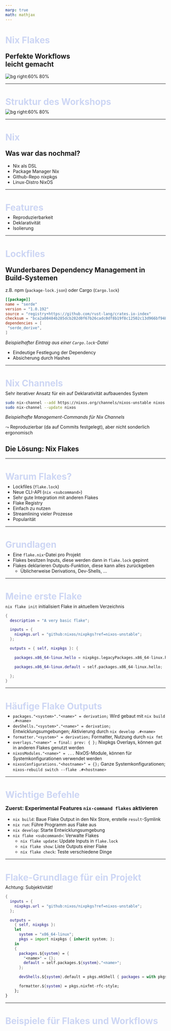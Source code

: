 ```yaml
---
marp: true
math: mathjax
---
```

<style>
section {
  background: #1e1e2e;
  color: #cdd6f4;
}
h1 {
  color: #cdd6f4;
  font-size: 200%;
  margin-bottom: -.3em;
}
</style>

# Nix Flakes
## Perfekte Workflows <br> leicht gemacht

![bg right:60% 80%](https://upload.wikimedia.org/wikipedia/commons/thumb/2/28/Nix_snowflake.svg/886px-Nix_snowflake.svg.png)

---
# Struktur des Workshops

![bg right:60% 80%](https://upload.wikimedia.org/wikipedia/commons/thumb/2/28/Nix_snowflake.svg/886px-Nix_snowflake.svg.png)

---
# Nix
## Was war das nochmal?
- Nix als DSL
- Package Manager Nix
- Github-Repo nixpkgs
- Linux-Distro NixOS

---
# Features
- Reproduzierbarkeit
- Deklarativität
- Isolierung

---
# Lockfiles
## Wunderbares Dependency Management in Build-Systemen
z.B. npm (`package-lock.json`) oder Cargo (`Cargo.lock`)
```toml
[[package]]
name = "serde"
version = "1.0.192"
source = "registry+https://github.com/rust-lang/crates.io-index"
checksum = "bca2a08484b285dcb282d0f67b26cadc0df8b19f8c12502c13d966bf9482f001"
dependencies = [
 "serde_derive",
]
```
*Beispielhafter Eintrag aus einer `Cargo.lock`-Datei*
- Eindeutige Festlegung der Dependency
- Absicherung durch Hashes

---
# Nix Channels
Sehr iterativer Ansatz für ein auf Deklarativität aufbauendes System
```sh
sudo nix-channel --add https://nixos.org/channels/nixos-unstable nixos
sudo nix-channel --update nixos
```
*Beispielhafte Management-Commands für Nix Channels*

$\leadsto$ Reproduzierbar (da auf Commits festgelegt), aber nicht sonderlich ergonomisch

## Die Lösung: Nix Flakes

---
# Warum Flakes?
- Lockfiles (`flake.lock`)
- Neue CLI-API (`nix <subcommand>`)
- Sehr gute Integration mit anderen Flakes
- Flake Registry
- Einfach zu nutzen
- Streamlining vieler Prozesse
- Popularität

---
# Grundlagen
- Eine `flake.nix`-Datei pro Projekt
- Flakes besitzen Inputs, diese werden dann in `flake.lock` gepinnt
- Flakes deklarieren Outputs-Funktion, diese kann alles zurückgeben
  - Üblicherweise Derivations, Dev-Shells, ...

---
# Meine erste Flake
`nix flake init` initialisiert Flake in aktuellem Verzeichnis
```nix
{
  description = "A very basic flake";

  inputs = {
    nixpkgs.url = "github:nixos/nixpkgs?ref=nixos-unstable";
  };

  outputs = { self, nixpkgs }: {

    packages.x86_64-linux.hello = nixpkgs.legacyPackages.x86_64-linux.hello;

    packages.x86_64-linux.default = self.packages.x86_64-linux.hello;

  };
}
```

---
# Häufige Flake Outputs
- `packages."<system>"."<name>" = derivation;`
  Wird gebaut mit `nix build .#<name>`
- `devShells."<system>"."<name>" = derivation;`
  Entwicklungsumgebungen; Aktivierung durch `nix develop .#<name>`
- `formatter."<system>" = derivation;`
  Formatter, Nutzung durch `nix fmt`
- `overlays."<name>" = final: prev: { };`
  Nixpkgs Overlays, können gut in anderen Flakes genutzt werden
- `nixosModules."<name>" = ...`
  NixOS-Module, können für Systemkonfigurationen verwendet werden
- `nixosConfigurations."<hostname>" = {};`
  Ganze Systemkonfigurationen; `nixos-rebuild switch --flake .#<hostname>`

---
# Wichtige Befehle
### Zuerst: Experimental Features `nix-command flakes` aktivieren
- `nix build`: Baue Flake Output in den Nix Store, erstelle `result`-Symlink
- `nix run`: Führe Programm aus Flake aus
- `nix develop`: Starte Entwicklungsumgebung
- `nix flake <subcommand>`: Verwalte Flakes
  - `nix flake update`: Update Inputs in `flake.lock`
  - `nix flake show`: Liste Outputs einer Flake
  - `nix flake check`: Teste verschiedene Dinge

---
# Flake-Grundlage für ein Projekt
Achtung: Subjektivität!
```nix
{
  inputs = {
    nixpkgs.url = "github:nixos/nixpkgs?ref=nixos-unstable";
  };

  outputs =
    { self, nixpkgs }:
    let
      system = "x86_64-linux";
      pkgs = import nixpkgs { inherit system; };
    in
    {
      packages.${system} = {
        "<name>" = {};
        default = self.packages.${system}."<name>";
      };

      devShells.${system}.default = pkgs.mkShell { packages = with pkgs; [ hello ]; };

      formatter.${system} = pkgs.nixfmt-rfc-style;
    };
}
```

---
# Beispiele für Flakes und Workflows

